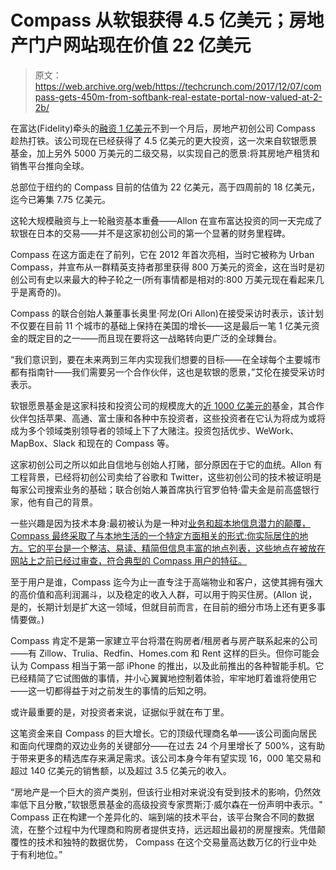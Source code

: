 # Compass 从软银获得 4.5 亿美元；房地产门户网站现在价值 22 亿美元 

> 原文：<https://web.archive.org/web/https://techcrunch.com/2017/12/07/compass-gets-450m-from-softbank-real-estate-portal-now-valued-at-2-2b/>

在富达(Fidelity)牵头的[融资 1 亿美元](https://web.archive.org/web/20230217015851/https://techcrunch.com/2017/11/08/real-estate-startup-compass-nabs-100m-at-a-1-8b-valuation/)不到一个月后，房地产初创公司 Compass 趁热打铁。该公司现在已经获得了 4.5 亿美元的更大投资，这一次来自软银愿景基金，加上另外 5000 万美元的二级交易，以实现自己的愿景:将其房地产租赁和销售平台推向全球。

总部位于纽约的 Compass 目前的估值为 22 亿美元，高于四周前的 18 亿美元，迄今已筹集 7.75 亿美元。

这轮大规模融资与上一轮融资基本重叠——Allon 在宣布富达投资的同一天完成了软银在日本的交易——并不是这家初创公司的第一个显著的财务里程碑。

Compass 在这方面走在了前列，它在 2012 年首次亮相，当时它被称为 Urban Compass，并宣布从一群精英支持者那里获得 800 万美元的资金，这在当时是初创公司有史以来最大的种子轮之一(所有事情都是相对的:800 万美元现在看起来几乎是离奇的)。

Compass 的联合创始人兼董事长奥里·阿龙(Ori Allon)在接受采访时表示，该计划不仅要在目前 11 个城市的基础上保持在美国的增长——这是最后一笔 1 亿美元资金的既定目的之一——而且现在要将这一战略转向更广泛的全球舞台。

“我们意识到，要在未来两到三年内实现我们想要的目标——在全球每个主要城市都有指南针——我们需要另一个合作伙伴，这也是软银的愿景，”艾伦在接受采访时表示。

软银愿景基金是这家科技和投资公司的规模庞大的[近 1000 亿美元的](https://web.archive.org/web/20230217015851/http://www.axios.com/softbank-increases-vision-fund-size-2507149263.html)基金，其合作伙伴包括苹果、高通、富士康和各种中东投资者，这些投资者在它认为将成为或将成为多个领域类别领导者的领域上下了大赌注。投资包括优步、WeWork、MapBox、Slack 和现在的 Compass 等。

这家初创公司之所以如此自信地与创始人打赌，部分原因在于它的血统。Allon 有工程背景，已经将初创公司卖给了谷歌和 Twitter，这些初创公司的技术被证明是每家公司搜索业务的基础；联合创始人兼首席执行官罗伯特·雷夫金是前高盛银行家，他有自己的背景。

一些兴趣是因为技术本身:最初被认为是一种对[业务和超本地信息潜力的颠覆，Compass 最终采取了与本地生活的一个特定方面相关的形式:你实际居住的地方。它的平台是一个整洁、易读、精简但信息丰富的地点列表，这些地点在被放在网站上之前已经过审查，符合典型的 Compass 用户的特征。](https://web.archive.org/web/20230217015851/https://techcrunch.com/2012/12/16/urban-compass/)

至于用户是谁，Compass 迄今为止一直专注于高端物业和客户，这使其拥有强大的高价值和高利润漏斗，以及稳定的收入人群，可以用于购买住房。(Allon 说，是的，长期计划是扩大这一领域，但就目前而言，在目前的细分市场上还有更多事情要做。)

Compass 肯定不是第一家建立平台将潜在购房者/租房者与房产联系起来的公司——有 Zillow、Trulia、Redfin、Homes.com 和 Rent 这样的巨头。但你可能会认为 Compass 相当于第一部 iPhone 的推出，以及此前推出的各种智能手机。它已经精简了它试图做的事情，并小心翼翼地控制着体验，牢牢地盯着谁将使用它——这一切都得益于对之前发生的事情的后知之明。

或许最重要的是，对投资者来说，证据似乎就在布丁里。

这笔资金来自 Compass 的巨大增长。它的顶级代理商名单——该公司面向居民和面向代理商的双边业务的关键部分——在过去 24 个月里增长了 500%，这有助于带来更多的精选库存来满足需求。该公司本身今年有望实现 16，000 笔交易和超过 140 亿美元的销售额，以及超过 3.5 亿美元的收入。

“房地产是一个巨大的资产类别，但该行业相对来说没有受到技术的影响，仍然效率低下且分散，”软银愿景基金的高级投资专家贾斯汀·威尔森在一份声明中表示。" Compass 正在构建一个差异化的、端到端的技术平台，该平台聚合不同的数据流，在整个过程中为代理商和购房者提供支持，远远超出最初的房屋搜索。凭借颠覆性的技术和独特的数据优势， Compass 在这个交易量高达数万亿的行业中处于有利地位。”